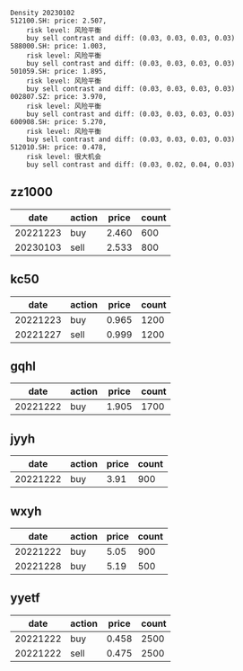 ```
Density 20230102
512100.SH: price: 2.507,
	risk level: 风险平衡
	buy sell contrast and diff: (0.03, 0.03, 0.03, 0.03)
588000.SH: price: 1.003,
	risk level: 风险平衡
	buy sell contrast and diff: (0.03, 0.03, 0.03, 0.03)
501059.SH: price: 1.895,
	risk level: 风险平衡
	buy sell contrast and diff: (0.03, 0.03, 0.03, 0.03)
002807.SZ: price: 3.970,
	risk level: 风险平衡
	buy sell contrast and diff: (0.03, 0.03, 0.03, 0.03)
600908.SH: price: 5.270,
	risk level: 风险平衡
	buy sell contrast and diff: (0.03, 0.03, 0.03, 0.03)
512010.SH: price: 0.478,
	risk level: 很大机会
	buy sell contrast and diff: (0.03, 0.02, 0.04, 0.03)
```

## zz1000

| date     | action | price | count |
| ---      | ---    | ---   | ---   |
| 20221223 | buy    | 2.460 | 600   |
| 20230103 | sell   | 2.533 | 800   |

## kc50

| date     | action | price | count  |
| ---      | ---    | ---   | ---    |
| 20221223 | buy    | 0.965 | 1200   |
| 20221227 | sell   | 0.999 | 1200   |

## gqhl

| date     | action | price | count |
| ---      | ---    | ---   | ---   |
| 20221222 | buy    | 1.905 | 1700  |

## jyyh

| date     | action | price | count |
| ---      | ---    | ---   | ---   |
| 20221222 | buy    | 3.91  | 900   |

## wxyh

| date     | action | price | count |
| ---      | ---    | ---   | ---   |
| 20221222 | buy    | 5.05  | 900   |
| 20221228 | buy    | 5.19  | 500   |

## yyetf

| date     | action | price | count |
| ---      | ---    | ---   | ---   |
| 20221222 | buy    | 0.458 | 2500  |
| 20221222 | sell   | 0.475 | 2500  |